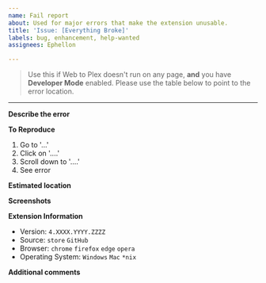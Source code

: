```yaml
---
name: Fail report
about: Used for major errors that make the extension unusable.
title: 'Issue: [Everything Broke]'
labels: bug, enhancement, help-wanted
assignees: Ephellon

---
```


> Use this if Web to Plex doesn't run on any page, **and** you have **Developer Mode** enabled. Please use the table below to point to the error location.

----

**Describe the error**
<!-- A clear and concise (to the point) description of what the error is -->

**To Reproduce**
<!-- Steps to reproduce the behavior -->
1. Go to '...'
2. Click on '....'
3. Scroll down to '....'
4. See error

**Estimated location**
<!-- Where is the error? -->

**Screenshots**
<!-- If applicable, add screenshots to help explain your problem -->

**Extension Information**
 - Version: `4.XXXX.YYYY.ZZZZ`
 - Source: `store` `GitHub`
 - Browser: `chrome` `firefox` `edge` `opera`
 - Operating System: `Windows` `Mac` `*nix`

**Additional comments**
<!-- Add any other comments about the problem here, such as how often the issue occurs, any new changes, etc -->
